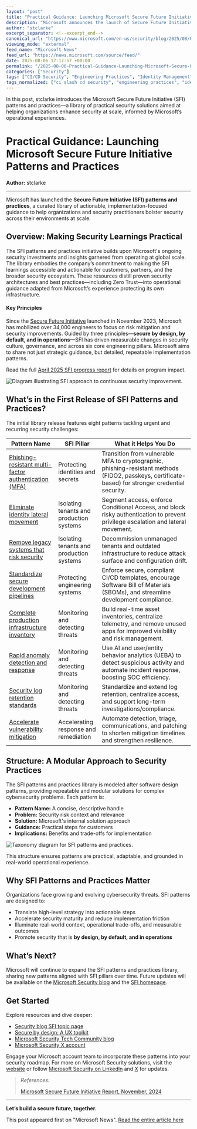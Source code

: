 ```yaml
---
layout: "post"
title: "Practical Guidance: Launching Microsoft Secure Future Initiative Patterns and Practices"
description: "Microsoft announces the launch of Secure Future Initiative (SFI) patterns and practices—a comprehensive library of actionable guidance aimed at helping organizations implement security at scale. The initial release covers core security challenges, offers modular solutions, and provides practical, reusable security strategies derived from Microsoft’s experience."
author: "stclarke"
excerpt_separator: <!--excerpt_end-->
canonical_url: "https://www.microsoft.com/en-us/security/blog/2025/08/06/sharing-practical-guidance-launching-microsoft-secure-future-initiative-sfi-patterns-and-practices/"
viewing_mode: "external"
feed_name: "Microsoft News"
feed_url: "https://news.microsoft.com/source/feed/"
date: 2025-08-06 17:17:57 +00:00
permalink: "/2025-08-06-Practical-Guidance-Launching-Microsoft-Secure-Future-Initiative-Patterns-and-Practices.html"
categories: ["Security"]
tags: ["CI/CD Security", "Engineering Practices", "Identity Management", "Incident Response", "Log Retention", "Microsoft Security", "News", "Operational Security", "Phishing Resistant MFA", "Risk Management", "Secure Future Initiative", "Security", "Security Patterns", "SFI Pillars", "Threat Detection", "Vulnerability Mitigation", "Zero Trust"]
tags_normalized: ["ci slash cd security", "engineering practices", "identity management", "incident response", "log retention", "microsoft security", "news", "operational security", "phishing resistant mfa", "risk management", "secure future initiative", "security", "security patterns", "sfi pillars", "threat detection", "vulnerability mitigation", "zero trust"]
---
```


In this post, stclarke introduces the Microsoft Secure Future Initiative (SFI) patterns and practices—a library of practical security solutions aimed at helping organizations enhance security at scale, informed by Microsoft’s operational experiences.<!--excerpt_end-->

# Practical Guidance: Launching Microsoft Secure Future Initiative Patterns and Practices

**Author:** stclarke

---

Microsoft has launched the **Secure Future Initiative (SFI) patterns and practices**, a curated library of actionable, implementation-focused guidance to help organizations and security practitioners bolster security across their environments at scale.

## Overview: Making Security Learnings Practical

The SFI patterns and practices initiative builds upon Microsoft's ongoing security investments and insights garnered from operating at global scale. The library embodies the company’s commitment to making the SFI learnings accessible and actionable for customers, partners, and the broader security ecosystem. These resources distill proven security architectures and best practices—including Zero Trust—into operational guidance adapted from Microsoft’s experience protecting its own infrastructure.

#### Key Principles

Since the [Secure Future Initiative](https://www.microsoft.com/trust-center/security/secure-future-initiative) launched in November 2023, Microsoft has mobilized over 34,000 engineers to focus on risk mitigation and security improvements. Guided by three principles—**secure by design, by default, and in operations**—SFI has driven measurable changes in security culture, governance, and across six core engineering pillars. Microsoft aims to share not just strategic guidance, but detailed, repeatable implementation patterns.

Read the full [April 2025 SFI progress report](https://cdn-dynmedia-1.microsoft.com/is/content/microsoftcorp/microsoft/final/en-us/microsoft-brand/documents/sfi-april-2025-progress-report.pdf) for details on program impact.

![Diagram illustrating SFI approach to continuous security improvement.](https://www.microsoft.com/en-us/security/blog/wp-content/uploads/2025/08/Picture1-1.webp)

## What’s in the First Release of SFI Patterns and Practices?

The initial library release features eight patterns tackling urgent and recurring security challenges:

| Pattern Name | SFI Pillar | What it Helps You Do |
| --- | --- | --- |
| [Phishing-resistant multi-factor authentication (MFA)](https://aka.ms/SFI_Phishing-resistantMFA) | Protecting identities and secrets | Transition from vulnerable MFA to cryptographic, phishing-resistant methods (FIDO2, passkeys, certificate-based) for stronger credential security. |
| [Eliminate identity lateral movement](https://aka.ms/SFI_Eliminatelateralmovement) | Isolating tenants and production systems | Segment access, enforce Conditional Access, and block risky authentication to prevent privilege escalation and lateral movement. |
| [Remove legacy systems that risk security](https://aka.ms/SFI_Removelegacysystemsthatrisksecurity) | Isolating tenants and production systems | Decommission unmanaged tenants and outdated infrastructure to reduce attack surface and configuration drift. |
| [Standardize secure development pipelines](https://aka.ms/SFI_Standardizesecuredevelopmentpipelines) | Protecting engineering systems | Enforce secure, compliant CI/CD templates, encourage Software Bill of Materials (SBOMs), and streamline development compliance. |
| [Complete production infrastructure inventory](https://aka.ms/SFI_Completeproductioninfrastructure) | Monitoring and detecting threats | Build real-time asset inventories, centralize telemetry, and remove unused apps for improved visibility and risk management. |
| [Rapid anomaly detection and response](https://aka.ms/SFI_Rapidanomalydetectionandresponse) | Monitoring and detecting threats | Use AI and user/entity behavior analytics (UEBA) to detect suspicious activity and automate incident response, boosting SOC efficiency. |
| [Security log retention standards](https://aka.ms/SFI_Securitylogretentionstandards) | Monitoring and detecting threats | Standardize and extend log retention, centralize access, and support long-term investigations/compliance. |
| [Accelerate vulnerability mitigation](https://aka.ms/SFI_Acceleratevulnerabilitymitigation) | Accelerating response and remediation | Automate detection, triage, communications, and patching to shorten mitigation timelines and strengthen resilience. |

## Structure: A Modular Approach to Security Practices

The SFI patterns and practices library is modeled after software design patterns, providing repeatable and modular solutions for complex cybersecurity problems. Each pattern is:

- **Pattern Name:** A concise, descriptive handle
- **Problem:** Security risk context and relevance
- **Solution:** Microsoft's internal solution approach
- **Guidance:** Practical steps for customers
- **Implications:** Benefits and trade-offs for implementation

![Taxonomy diagram for SFI patterns and practices.](https://www.microsoft.com/en-us/security/blog/wp-content/uploads/2025/08/Picture2-4.webp)

This structure ensures patterns are practical, adaptable, and grounded in real-world operational experience.

## Why SFI Patterns and Practices Matter

Organizations face growing and evolving cybersecurity threats. SFI patterns are designed to:

- Translate high-level strategy into actionable steps
- Accelerate security maturity and reduce implementation friction
- Illuminate real-world context, operational trade-offs, and measurable outcomes
- Promote security that is **by design, by default, and in operations**

## What’s Next?

Microsoft will continue to expand the SFI patterns and practices library, sharing new patterns aligned with SFI pillars over time. Future updates will be available on the [Microsoft Security blog](https://www.microsoft.com/en-us/security/blog/topic/secure-future-initiative/) and the [SFI homepage](https://www.microsoft.com/trust-center/security/secure-future-initiative).

## Get Started

Explore resources and dive deeper:

- [Security blog SFI topic page](https://www.microsoft.com/security/blog/topic/secure-future-initiative/)
- [Secure by design: A UX toolkit](https://microsoft.design/articles/secure-by-design-a-ux-toolkit/)
- [Microsoft Security Tech Community blog](https://techcommunity.microsoft.com/category/microsoft-security)
- [Microsoft Security X account](https://twitter.com/MSFTSecurity)

Engage your Microsoft account team to incorporate these patterns into your security roadmap. For more on Microsoft Security solutions, visit the [website](https://www.microsoft.com/en-us/security/business) or follow [Microsoft Security on LinkedIn](https://www.linkedin.com/showcase/microsoft-security/) and [X](https://twitter.com/@MSFTSecurity) for updates.

> _References:_
>
> [Microsoft Secure Future Initiative Report, November, 2024](https://cdn-dynmedia-1.microsoft.com/is/content/microsoftcorp/microsoft/final/en-us/microsoft-brand/documents/SFI_November_2024_update.pdf)

---

**Let’s build a secure future, together.**

This post appeared first on "Microsoft News". [Read the entire article here](https://www.microsoft.com/en-us/security/blog/2025/08/06/sharing-practical-guidance-launching-microsoft-secure-future-initiative-sfi-patterns-and-practices/)
